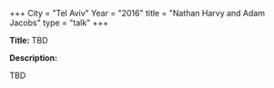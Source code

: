 +++
City = "Tel Aviv"
Year = "2016"
title = "Nathan Harvy and Adam Jacobs"
type = "talk"
+++

<div class="span-15  ">
  <div class="span-15  last ">
  <p><strong>Title:</strong>
  TBD
  </p>

  <p><strong>Description:</strong></p>

  <p>TBD  </p>
  </div>
</div>
